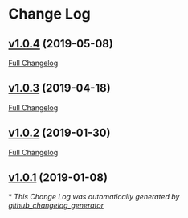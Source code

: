 # Change Log

## [v1.0.4](https://github.com/AppStateESS/react-navbar/tree/v1.0.4) (2019-05-08)
[Full Changelog](https://github.com/AppStateESS/react-navbar/compare/v1.0.3...v1.0.4)

## [v1.0.3](https://github.com/AppStateESS/react-navbar/tree/v1.0.3) (2019-04-18)
[Full Changelog](https://github.com/AppStateESS/react-navbar/compare/v1.0.2...v1.0.3)

## [v1.0.2](https://github.com/AppStateESS/react-navbar/tree/v1.0.2) (2019-01-30)
[Full Changelog](https://github.com/AppStateESS/react-navbar/compare/v1.0.1...v1.0.2)

## [v1.0.1](https://github.com/AppStateESS/react-navbar/tree/v1.0.1) (2019-01-08)


\* *This Change Log was automatically generated by [github_changelog_generator](https://github.com/skywinder/Github-Changelog-Generator)*